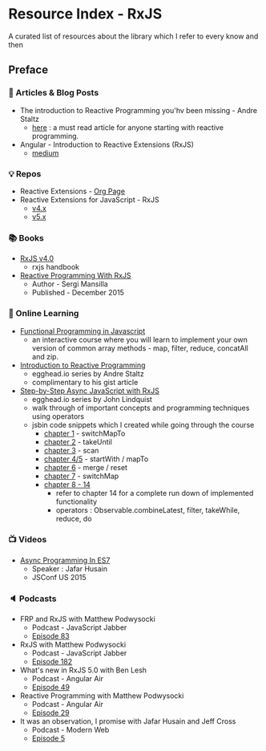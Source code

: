 # Resource Index - RxJS

A curated list of resources about the library which I refer to every know and then

## Preface

### :memo: Articles & Blog Posts

* The introduction to Reactive Programming you'hv been missing - Andre Staltz
  * [here](https://gist.github.com/staltz/868e7e9bc2a7b8c1f754) : a must read article for anyone starting with reactive programming.
* Angular - Introduction to Reactive Extensions (RxJS)
  * [medium](https://medium.com/google-developer-experts/angular-introduction-to-reactive-extensions-rxjs-a86a7430a61f#.h14f74rgl)
  
### :bulb: Repos

* Reactive Extensions - [Org Page](https://github.com/Reactive-Extensions)
* Reactive Extensions for JavaScript - RxJS
  * [v4.x](https://github.com/Reactive-Extensions/RxJS)
  * [v5.x](https://github.com/ReactiveX/RxJS)

### :books: Books
  
* [RxJS v4.0](https://xgrommx.github.io/rx-book/index.html)
  * rxjs handbook
* [Reactive Programming With RxJS](https://pragprog.com/book/smreactjs/reactive-programming-with-rxjs)
  * Author - Sergi Mansilla
  * Published - December 2015
  
### :blue_book: Online Learning

* [Functional Programming in Javascript](http://reactivex.io/learnrx/)
  * an interactive course where you will learn to implement your own version of common array methods - map, filter, reduce, concatAll and zip.
* [Introduction to Reactive Programming](https://egghead.io/series/introduction-to-reactive-programming)
  * egghead.io series by Andre Staltz
  * complimentary to his gist article
* [Step-by-Step Async JavaScript with RxJS](https://egghead.io/series/step-by-step-async-javascript-with-rxjs)
  * egghead.io series by John Lindquist
  * walk through of important concepts and programming techniques using operators
  * jsbin code snippets which I created while going through the course
    * [chapter 1](http://jsbin.com/tuvagi/edit?html,js,console,output) - switchMapTo
    * [chapter 2](http://jsbin.com/sahiwi/3/edit?html,js,console,output) - takeUntil
    * [chapter 3](http://jsbin.com/dohewu/3/edit?html,js,console,output) - scan
    * [chapter 4/5](http://jsbin.com/nilite/1/edit?html,js,console,output) - startWith / mapTo
    * [chapter 6](http://jsbin.com/waziga/1/edit?html,js,console,output) - merge / reset
    * [chapter 7](http://jsbin.com/bixuso/1/edit?html,js,console,output) - switchMap
    * [chapter 8 - 14](http://jsbin.com/qogage/edit?html,js,console,output)
      * refer to chapter 14 for a complete run down of implemented functionality
      * operators : Observable.combineLatest, filter, takeWhile, reduce, do
      
### :tv: Videos

* [Async Programming In ES7](https://youtu.be/lil4YCCXRYc)
  * Speaker : Jafar Husain
  * JSConf US 2015

### :speaker: Podcasts

* FRP and RxJS with Matthew Podwysocki
  * Podcast - JavaScript Jabber
  * [Episode 83](https://devchat.tv/js-jabber/083-jsj-frp-and-rxjs-with-matthew-podwysocki)
* RxJS with Matthew Podwysocki
  * Podcast - JavaScript Jabber
  * [Episode 182](https://devchat.tv/js-jabber/182-jsj-rxjs-with-matthew-podwysocki)
* What's new in RxJS 5.0 with Ben Lesh
  * Podcast - Angular Air
  * [Episode 49](https://youtu.be/9on6u7pI3vY)
* Reactive Programming with Matthew Podwysocki
  * Podcast - Angular Air
  * [Episode 29](https://youtu.be/fV5G9lXRBvA)
* It was an observation, I promise with Jafar Husain and Jeff Cross
  * Podcast - Modern Web
  * [Episode 5](http://modernweb.podbean.com/e/s01e05-it-was-an-observation-i-promise-with-jafar-husain-and-jeff-cross/)
  

